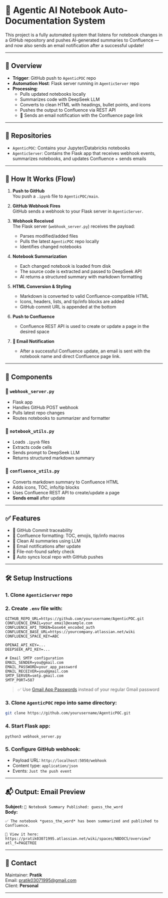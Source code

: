 
# 🧠 Agentic AI Notebook Auto-Documentation System

This project is a fully automated system that listens for notebook changes in a GitHub repository and pushes AI-generated summaries to Confluence — and now also sends an email notification after a successful update!

---

## 🚀 Overview

- **Trigger**: GitHub push to `AgenticPOC` repo
- **Automation Host**: Flask server running in `AgenticServer` repo
- **Processing**:
  - Pulls updated notebooks locally
  - Summarizes code with DeepSeek LLM
  - Converts to clean HTML with headings, bullet points, and icons
  - Pushes the output to Confluence via REST API
  - 📧 Sends an email notification with the Confluence page link

---

## 📁 Repositories

- `AgenticPOC`: Contains your Jupyter/Databricks notebooks
- `AgenticServer`: Contains the Flask app that receives webhook events, summarizes notebooks, and updates Confluence + sends emails

---

## 🔁 How It Works (Flow)

1. **Push to GitHub**  
   You push a `.ipynb` file to `AgenticPOC/main`.

2. **GitHub Webhook Fires**  
   GitHub sends a webhook to your Flask server in `AgenticServer`.

3. **Webhook Received**  
   The Flask server (`webhook_server.py`) receives the payload:
   - Parses modified/added files
   - Pulls the latest `AgenticPOC` repo locally
   - Identifies changed notebooks

4. **Notebook Summarization**  
   - Each changed notebook is loaded from disk
   - The source code is extracted and passed to DeepSeek API
   - AI returns a structured summary with markdown formatting

5. **HTML Conversion & Styling**  
   - Markdown is converted to valid Confluence-compatible HTML
   - Icons, headers, lists, and tip/info blocks are added
   - GitHub commit URL is appended at the bottom

6. **Push to Confluence**  
   - Confluence REST API is used to create or update a page in the desired space

7. **📧 Email Notification**  
   - After a successful Confluence update, an email is sent with the notebook name and direct Confluence page link.

---

## 🧱 Components

### 📂 `webhook_server.py`
- Flask app
- Handles GitHub POST webhook
- Pulls latest repo changes
- Routes notebooks to summarizer and formatter

### 📂 `notebook_utils.py`
- Loads `.ipynb` files
- Extracts code cells
- Sends prompt to DeepSeek LLM
- Returns structured markdown summary

### 📂 `confluence_utils.py`
- Converts markdown summary to Confluence HTML
- Adds icons, TOC, info/tip blocks
- Uses Confluence REST API to create/update a page
- **Sends email** after update

---

## ✅ Features

- 🔗 GitHub Commit traceability
- 📑 Confluence formatting: TOC, emojis, tip/info macros
- 💬 Clean AI summaries using LLM
- 📧 Email notifications after update
- 🚫 File-not-found safety check
- 🔄 Auto syncs local repo with GitHub pushes

---

## 🛠️ Setup Instructions

### 1. Clone `AgenticServer` repo

### 2. Create `.env` file with:

```env
GITHUB_REPO_URL=https://github.com/yourusername/AgenticPOC.git
CONFLUENCE_EMAIL=your_email@example.com
CONFLUENCE_API_TOKEN=base64_encoded_auth
CONFLUENCE_BASE_URL=https://yourcompany.atlassian.net/wiki
CONFLUENCE_SPACE_KEY=ABC

OPENAI_API_KEY=...
DEEPSEEK_API_KEY=...

# Email SMTP configuration
EMAIL_SENDER=you@gmail.com
EMAIL_PASSWORD=your_app_password
EMAIL_RECEIVER=you@gmail.com
SMTP_SERVER=smtp.gmail.com
SMTP_PORT=587
```

> ✅ Use [Gmail App Passwords](https://support.google.com/accounts/answer/185833) instead of your regular Gmail password

### 3. Clone `AgenticPOC` repo into same directory:
```bash
git clone https://github.com/yourusername/AgenticPOC.git
```

### 4. Start Flask app:
```bash
python3 webhook_server.py
```

### 5. Configure GitHub webhook:
- Payload URL: `http://localhost:5050/webhook`
- Content type: `application/json`
- Events: `Just the push event`

---

## 📬 Output: Email Preview

**Subject:** `📄 Notebook Summary Published: guess_the_word`  
**Body:**
```
✅ The notebook *guess_the_word* has been summarized and published to Confluence.

🔗 View it here: https://pratik03071995.atlassian.net/wiki/spaces/NBDOCS/overview?atl_f=PAGETREE
```

---

## 📘 Contact

Maintainer: **Pratik**  
Email: pratik03071995@gmail.com  
Client: **Personal**

---

